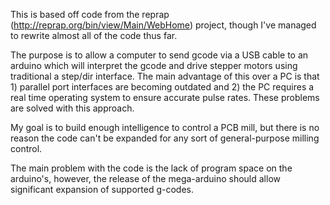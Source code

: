 This is based off code from the reprap (http://reprap.org/bin/view/Main/WebHome) project, though I've managed to rewrite almost all of the code thus far.

The purpose is to allow a computer to send gcode via a USB cable to an arduino which will interpret the gcode and drive stepper motors using traditional a step/dir interface.  The main advantage of this over a PC is that 1) parallel port interfaces are becoming outdated and 2) the PC requires a real time operating system to ensure accurate pulse rates.  These problems are solved with this approach.

My goal is to build enough intelligence to control a PCB mill, but there is no reason the code can't be expanded for any sort of general-purpose milling control.

The main problem with the code is the lack of program space on the arduino's, however, the release of the mega-arduino should allow significant expansion of supported g-codes.